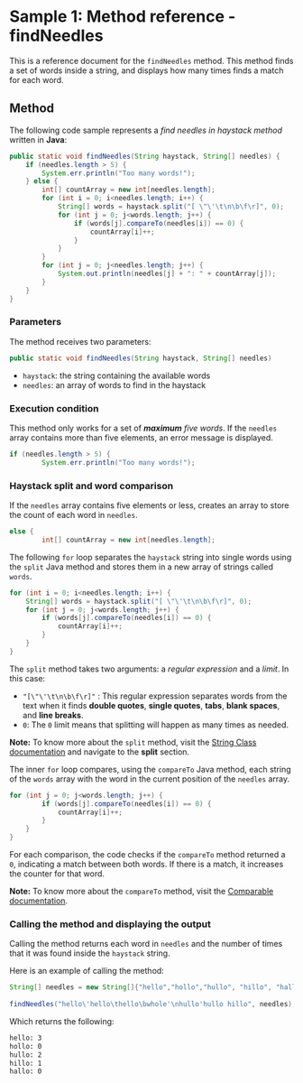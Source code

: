 # Sample 1: Method reference - findNeedles
This is a reference document for the `findNeedles` method. This method finds a set of words inside a string, and displays how many times finds a match for each word.

## Method

The following code sample represents a *find needles in haystack method* written in **Java**:

```java
public static void findNeedles(String haystack, String[] needles) {
	if (needles.length > 5) {
		System.err.println("Too many words!");
	} else {
		int[] countArray = new int[needles.length];
		for (int i = 0; i<needles.length; i++) {
			String[] words = haystack.split("[ \"\'\t\n\b\f\r]", 0);
			for (int j = 0; j<words.length; j++) {
				if (words[j].compareTo(needles[i]) == 0) {
					countArray[i]++;
				}
			}
		}
		for (int j = 0; j<needles.length; j++) {
			System.out.println(needles[j] + ": " + countArray[j]);
		}
	}
}
```
### Parameters

The method receives two parameters:
```java
public static void findNeedles(String haystack, String[] needles)
```
* ``haystack``: the string containing the available words 
* ``needles``: an array of words to find in the haystack 

### Execution condition

This method only works for a set of ***maximum*** *five words*. If the `needles` array contains more than five elements, an error message is displayed.

```java
if (needles.length > 5) {
		System.err.println("Too many words!");
```

### Haystack split and word comparison

If the `needles` array contains five elements or less, creates an array to store the count of each word in `needles`.
```java
else {
		int[] countArray = new int[needles.length];
```

The following ``for`` loop separates the ``haystack`` string into single words using the ``split`` Java method and stores them in a new array of strings called ``words``. 
```Java
for (int i = 0; i<needles.length; i++) {
	String[] words = haystack.split("[ \"\'\t\n\b\f\r]", 0);
	for (int j = 0; j<words.length; j++) {
		if (words[j].compareTo(needles[i]) == 0) {
			countArray[i]++;
		}
	}
}
```
The ``split`` method takes two arguments: a *regular expression* and a *limit*. In this case:

* ``"[\"\'\t\n\b\f\r]"`` : This regular expression separates words from the text when it finds **double quotes**, **single quotes**, **tabs**, **blank spaces**, and **line breaks**.
* ``0``: The ``0`` limit means that splitting will happen as many times as needed.

**Note:** To know more about the ``split`` method, visit the [String Class documentation](https://docs.oracle.com/javase/7/docs/api/java/lang/String.html#split) and navigate to the **split** section.

The inner ``for`` loop compares, using the ``compareTo`` Java method, each string of the ``words`` array with the word in the current position of the ``needles`` array. 
```Java
for (int j = 0; j<words.length; j++) {
		if (words[j].compareTo(needles[i]) == 0) {
			countArray[i]++;
		}
	}
}
```
For each comparison, the code checks if the ``compareTo`` method returned a ``0``, indicating a match between both words. If there is a match, it increases the counter for that word.

**Note:** To know more about the ``compareTo`` method, visit the [Comparable documentation](https://docs.oracle.com/javase/7/docs/api/java/lang/Comparable.html).

### Calling the method and displaying the output 

Calling the method returns each word in ``needles`` and the number of times that it was found inside the ``haystack`` string.

Here is an example of calling the method:
```Java
String[] needles = new String[]{"hello","hollo","hullo", "hillo", "hallo"};
    
findNeedles("hello\'hello\thello\bwhole'\nhullo'hullo hillo", needles);
```
Which returns the following:
```Bash
hello: 3
hollo: 0
hullo: 2
hillo: 1
hallo: 0
```


